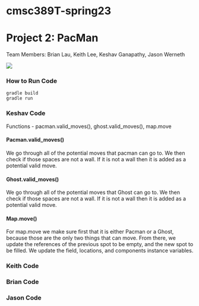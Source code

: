 # cmsc389T-spring23
# Project 2: PacMan
Team Members: Brian Lau, Keith Lee, Keshav Ganapathy, Jason Werneth

<img src="cmsc389T-spring23/Team10/Projects/P2/documentation/PacMan Game Over.png"/>

### How to Run Code
```
gradle build
gradle run
```

### Keshav Code
Functions - pacman.valid_moves(), ghost.valid_moves(), map.move

#### <b>Pacman.valid_moves()</b>
We go through all of the potential moves that pacman can go to. We then check if those spaces are not a wall. If it is not a wall then it is added as a potential valid move.

#### <b>Ghost.valid_moves()</b>
We go through all of the potential moves that Ghost can go to. We then check if those spaces are not a wall. If it is not a wall then it is added as a potential valid move.

#### <b>Map.move()</b>
For map.move we make sure first that it is either Pacman or a Ghost, because those are the only two things that can move. From there, we update the references of the previous spot to be empty, and the new spot to be filled. We update the field, locations, and components instance variables.

### Keith Code


### Brian Code

### Jason Code

